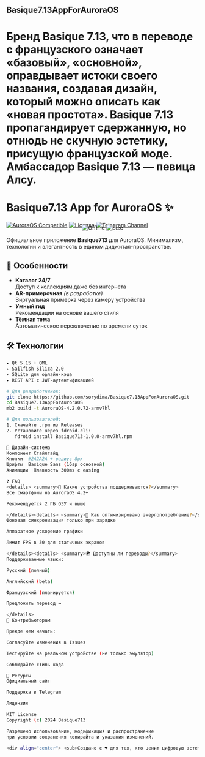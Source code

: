 ## Basique7.13AppForAuroraOS

# Бренд Basique 7.13, что в переводе с французского означает «базовый», «основной», оправдывает истоки своего названия, создавая дизайн, который можно описать как «новая простота». Basique 7.13 пропагандирует сдержанную, но отнюдь не скучную эстетику, присущую французской моде. Амбассадор Basique 7.13 — певица Алсу. 

# Basique7.13 App for AuroraOS ✨

[![AuroraOS Compatible](https://img.shields.io/badge/AuroraOS-4.2+-blue.svg)](https://auroraos.ru)
[![License](https://img.shields.io/badge/License-MIT-green.svg)](https://opensource.org/licenses/MIT)
[![Telegram Channel](https://img.shields.io/badge/Telegram-News-blue.svg)](https://t.me/basique713)
<span style="display:block;text-align:center;margin:-10px 0 15px"> 
  <img src="https://img.shields.io/badge/Offline%20Mode-Supported-success" alt="Offline">
  <img src="https://img.shields.io/badge/Size-12MB-important" alt="Size">
</span>

Официальное приложение **Basique713** для AuroraOS. Минимализм, технологии и элегантность в едином диджитал-пространстве.

## 🌟 Особенности
- **Каталог 24/7**  
  Доступ к коллекциям даже без интернета
- **AR-примерочная** *(в разработке)*  
  Виртуальная примерка через камеру устройства
- **Умный гид**  
  Рекомендации на основе вашего стиля
- **Тёмная тема**  
  Автоматическое переключение по времени суток

## 🛠 Технологии
```bash
▸ Qt 5.15 + QML
▸ Sailfish Silica 2.0
▸ SQLite для офлайн-кэша
▸ REST API с JWT-аутентификацией

# Для разработчиков:
git clone https://github.com/sorydima/Basique7.13AppForAuroraOS.git
cd Basique7.13AppForAuroraOS
mb2 build -t AuroraOS-4.2.0.72-armv7hl

# Для пользователей:
1. Скачайте .rpm из Releases
2. Установите через fdroid-cli:
   fdroid install Basique713-1.0.0-armv7hl.rpm

🎨 Дизайн-система
Компонент Стайлгайд
Кнопки  #2A2A2A + радиус 8px
Шрифты  Basique Sans (16sp основной)
Анимации  Плавность 300ms с easing

❓ FAQ
<details> <summary>📱 Какие устройства поддерживаются?</summary>
Все смартфоны на AuroraOS 4.2+

Рекомендуется 2 ГБ ОЗУ и выше

</details><details> <summary>🔋 Как оптимизировано энергопотребление?</summary>
Фоновая синхронизация только при зарядке

Аппаратное ускорение графики

Лимит FPS в 30 для статичных экранов

</details><details> <summary>🌍 Доступны ли переводы?</summary>
Поддерживаемые языки:

Русский (полный)

Английский (beta)

Французский (планируется)

Предложить перевод →

</details>
🎁 Контрибьюторам

Прежде чем начать:

Согласуйте изменения в Issues

Тестируйте на реальном устройстве (не только эмулятор)

Соблюдайте стиль кода

🔗 Ресурсы
Официальный сайт

Поддержка в Telegram

Лицензия

MIT License
Copyright (c) 2024 Basique713

Разрешено использование, модификация и распространение 
при условии сохранения копирайта и указания изменений.

<div align="center"> <sub>Создано с ♥ для тех, кто ценит цифровую эстетику</sub> </div> ```
